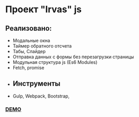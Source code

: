# Проект "Irvas" js

## Реализовано:
- Модальные окна
- Таймер обратного отсчета
- Табы,  Слайдер
- Отправка данных с формы без перезагрузки страницы
- Модульная структура js (Es6 Modules)
- Fetch, promise
- ## Инструменты 
- Gulp, Webpack, Bootstrap, 

[<h3> DEMO </h3>](https://sheyhmansur.github.io/irvas-js/)
